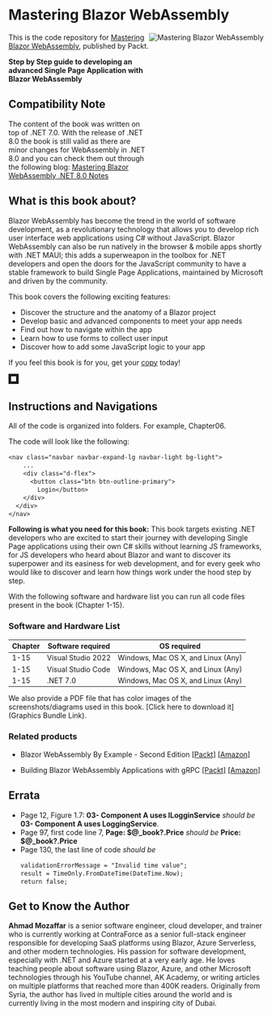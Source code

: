 # Mastering Blazor WebAssembly

<a href="https://www.packtpub.com/product/mastering-blazor-webassembly/9781803235103"><img src="https://static.packt-cdn.com/products/9781803235103/cover/smaller" alt="Mastering Blazor WebAssembly" height="256px" align="right"></a>

This is the code repository for [Mastering Blazor WebAssembly](https://www.packtpub.com/product/mastering-blazor-webassembly/9781803235103), published by Packt.

**Step by Step guide to developing an advanced Single Page Application with Blazor WebAssembly**


## Compatibility Note

The content of the book was written on top of .NET 7.0. 
With the release of .NET 8.0 the book is still valid as there are minor changes for WebAssembly in .NET 8.0 and you can check them out through the following blog:
[Mastering Blazor WebAssembly .NET 8.0 Notes](https://ahmadmozaffar.net/Blog/Details/Mastering-Blazor-WebAssembly-Book-.NET-8.0-Notes)




## What is this book about?
Blazor WebAssembly has become the trend in the world of software development, as a revolutionary technology that allows you to develop rich user interface web applications using C# without JavaScript. Blazor WebAssembly can also be run natively in the browser & mobile apps shortly with .NET MAUI; this adds a superweapon in the toolbox for .NET developers and open the doors for the JavaScript community to have a stable framework to build Single Page Applications, maintained by Microsoft and driven by the community.

This book covers the following exciting features:
* Discover the structure and the anatomy of a Blazor project
* Develop basic and advanced components to meet your app needs
* Find out how to navigate within the app
* Learn how to use forms to collect user input
* Discover how to add some JavaScript logic to your app

If you feel this book is for you, get your [copy](https://www.amazon.com/dp/1803235101) today!

<a href="https://www.packtpub.com/?utm_source=github&utm_medium=banner&utm_campaign=GitHubBanner"><img src="https://raw.githubusercontent.com/PacktPublishing/GitHub/master/GitHub.png" 
alt="https://www.packtpub.com/" border="5" /></a>


## Instructions and Navigations
All of the code is organized into folders. For example, Chapter06.

The code will look like the following:
```
<nav class="navbar navbar-expand-lg navbar-light bg-light">
    ...
    <div class="d-flex">
      <button class="btn btn-outline-primary">
        Login</button>
    </div>
  </div>
</nav>
```

**Following is what you need for this book:**
This book targets existing .NET developers who are excited to start their journey with developing Single Page applications using their own C# skills without learning JS frameworks, for JS developers who heard about Blazor and want to discover its superpower and its easiness for web development, and for every geek who would like to discover and learn how things work under the hood step by step.

With the following software and hardware list you can run all code files present in the book (Chapter 1-15).

### Software and Hardware List

| Chapter  | Software required                   | OS required                        |
| -------- | ------------------------------------| -----------------------------------|
| 1-15      | Visual Studio 2022                 | Windows, Mac OS X, and Linux (Any) |
| 1-15      | Visual Studio Code                 | Windows, Mac OS X, and Linux (Any) |
| 1-15      | .NET 7.0                           | Windows, Mac OS X, and Linux (Any) |


We also provide a PDF file that has color images of the screenshots/diagrams used in this book. [Click here to download it](Graphics Bundle Link).


### Related products <Other books you may enjoy>
* Blazor WebAssembly By Example - Second Edition  [[Packt]](https://www.packtpub.com/product/blazor-webassembly-by-example-second-edition/9781803241852) [[Amazon]](https://www.amazon.com/dp/1803241853)

* Building Blazor WebAssembly Applications with gRPC  [[Packt]](https://www.packtpub.com/product/building-blazor-webassembly-applications-with-grpc/9781804610558) [[Amazon]](https://www.amazon.com/dp/1804610550)

## Errata 
* Page 12, Figure 1.7: **03- Component A uses ILogginService** _should be_ **03- Component A uses LoggingService**.
* Page 97, first code line 7, **Page: $@_book?.Price** _should be_ **Price: $@_book?.Price**
* Page 130, the last line of code _should be_
  ```
  validationErrorMessage = "Invalid time value";
  result = TimeOnly.FromDateTime(DateTime.Now);
  return false;
  ```

## Get to Know the Author
**Ahmad Mozaffar**
is a senior software engineer, cloud developer, and trainer who is currently working at ContraForce as a senior full-stack engineer responsible for developing SaaS platforms using Blazor, Azure Serverless, and other modern technologies. His passion for software development, especially with .NET and Azure started at a very early age. He loves teaching people about software using Blazor, Azure, and other Microsoft technologies through his YouTube channel, AK Academy, or writing articles on multiple platforms that reached more than 400K readers.
Originally from Syria, the author has lived in multiple cities around the world and is currently living in the most modern and inspiring city of Dubai.
